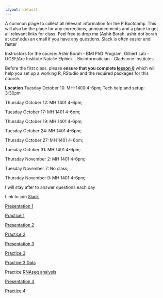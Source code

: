 ```yaml
---
layout: default
---
```


A common plage to collect all relevant information for the R Bootcamp. This will also be the place for any corrections, announcements and a place to get all relevant links for class. Feel free to drop me (Ashir Borah, ashir dot borah at ucsf.edu) an email if you have any questions. Slack is often easier and faster

Instructors for the course: 
Ashir Borah - BMI PhD Program, Gilbert Lab - UCSF/Arc Institute
Natalie Elphick - Bioinformatician - Gladstone Institutes

Before the first class, please **ensure that you complete [lesson 0](https://ashir.shinyapps.io/lesson_0_pres/)** which will help you set up a working R, RStudio and the required packages for this course.

**Location**
Tuesday October 10: MH-1400 4-6pm;
                    Tech help and setup: 3:30pm

Thursday October 12: MH 1401 4-6pm;

Tuesday October 17:  MH 1401 4-6pm;

Thursday October 19: MH 1401 4-6pm;

Tuesday October 24: MH 1401 4-6pm;

Thursday October 27: MH 1401 4-6pm;

Tuesday October 31: MH 1401 4-6pm;

Thursday November 2: MH 1401 4-6pm;

Tuesday November 7: No class;

Thursday November 9: MH 1401 4-6pm;

I will stay after to answer questions each day

Link to join [Slack](https://join.slack.com/t/slack-8p09532/shared_invite/zt-24vkrwa81-HHo5fnuB0ApWHZ~gQKLGPQ)



[Presentation 1](https://drive.google.com/uc?export=download&id=1jaWq2ohJA5fMTLorcUNJ4I2YuXg6kfeh)

[Practice 1](https://drive.google.com/uc?export=download&id=1P3WY8IiEYDAYYeb6Vw5m6sYJ1yZe8qRw)

[Presentation 2](https://drive.google.com/uc?export=download&id=1SU2nNQkK5TPup4n4VhWr7MHWbmPSgbuT)

[Practice 2](https://drive.google.com/uc?export=download&id=1SiPAl3dQ09xL10oQ0EtJRaw6FzY4sJBl)

[Presentation 3](https://drive.google.com/uc?export=download&id=18-DMekLh7lNUpnbMnaFD-hxSFvMPn0AF)

[Practice 3](https://drive.google.com/uc?export=download&id=10-oTNd7jEiEmEvj9kVfffLCjGcNfG8p2)

[Practice 3 Data](https://drive.google.com/uc?export=download&id=1I6rAjghZnXnbAkYLv7GNE4F4ZIxF44ne)

Practice [RNAseq analysis](https://drive.google.com/uc?export=download&id=10WNhc02j-PkDGcezTERFkb17isiyOleS)

<!--- Weekend Practice Solutions [RNAseq analysis solutions](https://drive.google.com/uc?export=download&id=1uyWYZTmlk71WqHg6faf-o2HU7qajmQ-k) --->

[Presentation 4](https://drive.google.com/uc?export=download&id=1dOrPVX7ED1zXZ-rQRMP6qvlSNSBx4VO-)

[Practice 4](https://drive.google.com/uc?export=download&id=1eq7U7b4VmGPxRLSXpJ0sg5SCqux11bT1)

<!-- [Single Cell RNAseq](https://ucsf.box.com/s/vqw586w4ihwqdr4j06wrkvz1q5xf9zpg) -->

<!-- [Presentation 5](https://drive.google.com/uc?export=download&id=1WYbge5sJ8AO0kQ_ZCE1QrceEdl4GZKQp) -->

<!-- [Practice 5](https://drive.google.com/uc?export=download&id=1Ea3qvDyg9XzqYoXxAW5petsJTDEr9gVZ) -->

<!-- [Presentation 6](https://drive.google.com/uc?export=download&id=1_pXgcOMHzrOEVrPb6PmtvFz5FrZPapdu) -->

<!-- [Practice 6](https://drive.google.com/uc?export=download&id=1462X2-ElsMgshRphLw_ek3RKrVKXgmOG) -->

<!-- [Presentation 7](https://drive.google.com/uc?export=download&id=1qeggsgqto61kc7-B2cZg8OIstTcK2UxV) -->

<!-- [Practice 7](https://drive.google.com/uc?export=download&id=14hOQXEwLYJYQ2Sr53o7gPJGhObV45Fk6) -->

<!-- Weekend Practice [DepMap Analysis](https://drive.google.com/uc?export=download&id=1dX8JG9x28MvwxV16wvtEvRllgouLH1vl) -->

<!--- [DepMap Analysis Solutions](https://drive.google.com/uc?export=download&id=1HGu_MHX2aFNmDFMbncho0F5yiMY4J0zj) --->
